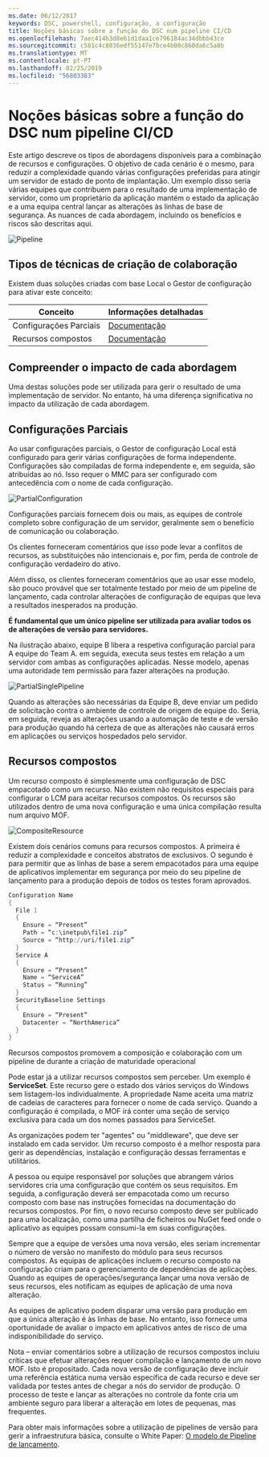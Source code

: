 ```yaml
---
ms.date: 06/12/2017
keywords: DSC, powershell, configuração, a configuração
title: Noções básicas sobre a função do DSC num pipeline CI/CD
ms.openlocfilehash: 7aec414b3d8e61d1daa1ce796184ac34dbbb43ce
ms.sourcegitcommit: c581c4c8036edf55147e7bce4b00c860da6c5a8b
ms.translationtype: MT
ms.contentlocale: pt-PT
ms.lasthandoff: 02/25/2019
ms.locfileid: "56803383"
---
```

# <a name="understanding-dscs-role-in-a-cicd-pipeline"></a>Noções básicas sobre a função do DSC num pipeline CI/CD

Este artigo descreve os tipos de abordagens disponíveis para a combinação de recursos e configurações.
O objetivo de cada cenário é o mesmo, para reduzir a complexidade quando várias configurações preferidas para atingir um servidor de estado de ponto de implantação.
Um exemplo disso seria várias equipes que contribuem para o resultado de uma implementação de servidor, como um proprietário da aplicação mantém o estado da aplicação e a uma equipa central lançar as alterações às linhas de base de segurança.
As nuances de cada abordagem, incluindo os benefícios e riscos são descritas aqui.

![Pipeline](../images/Pipeline.jpg)

## <a name="types-of-collaborative-authoring-techniques"></a>Tipos de técnicas de criação de colaboração

Existem duas soluções criadas com base Local o Gestor de configuração para ativar este conceito:

| Conceito | Informações detalhadas
|-|-
| Configurações Parciais | [Documentação](../pull-server/partialConfigs.md)
| Recursos compostos | [Documentação](../resources/authoringResourceComposite.md)

## <a name="understanding-the-impact-of-each-approach"></a>Compreender o impacto de cada abordagem

Uma destas soluções pode ser utilizada para gerir o resultado de uma implementação de servidor.
No entanto, há uma diferença significativa no impacto da utilização de cada abordagem.

## <a name="partial-configurations"></a>Configurações Parciais

Ao usar configurações parciais, o Gestor de configuração Local está configurado para gerir várias configurações de forma independente.
Configurações são compiladas de forma independente e, em seguida, são atribuídas ao nó.
Isso requer o MMC para ser configurado com antecedência com o nome de cada configuração.

![PartialConfiguration](../images/PartialConfiguration.jpg)

Configurações parciais fornecem dois ou mais, as equipes de controle completo sobre configuração de um servidor, geralmente sem o benefício de comunicação ou colaboração.

Os clientes forneceram comentários que isso pode levar a conflitos de recursos, as substituições não intencionais e, por fim, perda de controle de configuração verdadeiro do ativo.

Além disso, os clientes forneceram comentários que ao usar esse modelo, são pouco provável que ser totalmente testado por meio de um pipeline de lançamento, cada controlar alterações de configuração de equipas que leva a resultados inesperados na produção.

**É fundamental que um único pipeline ser utilizada para avaliar todos os de alterações de versão para servidores.**

Na ilustração abaixo, equipe B libera a respetiva configuração parcial para A equipe do Team A. em seguida, executa seus testes em relação a um servidor com ambas as configurações aplicadas.
Nesse modelo, apenas uma autoridade tem permissão para fazer alterações na produção.

![PartialSinglePipeline](../images/PartialSinglePipeline.jpg)

Quando as alterações são necessárias da Equipe B, deve enviar um pedido de solicitação contra o ambiente de controle de origem de equipe do.
Seria, em seguida, reveja as alterações usando a automação de teste e de versão para produção quando há certeza de que as alterações não causará erros em aplicações ou serviços hospedados pelo servidor.

## <a name="composite-resources"></a>Recursos compostos

Um recurso composto é simplesmente uma configuração de DSC empacotado como um recurso.
Não existem não requisitos especiais para configurar o LCM para aceitar recursos compostos.
Os recursos são utilizados dentro de uma nova configuração e uma única compilação resulta num arquivo MOF.

![CompositeResource](../images/CompositeResource.jpg)

Existem dois cenários comuns para recursos compostos.
A primeira é reduzir a complexidade e conceitos abstratos de exclusivos.
O segundo é para permitir que as linhas de base a serem empacotados para uma equipe de aplicativos implementar em segurança por meio do seu pipeline de lançamento para a produção depois de todos os testes foram aprovados.

```PowerShell
Configuration Name
{
  File 1
  {
    Ensure = “Present”
    Path = “c:\inetpub\file1.zip”
    Source = “http://uri/file1.zip”
  }
  Service A
  {
    Ensure = “Present”
    Name = “ServiceA”
    Status = “Running”
  }
  SecurityBaseline Settings
  {
    Ensure = “Present”
    Datacenter = “NorthAmerica”
  }
}
```

Recursos compostos promovem a composição e colaboração com um pipeline de durante a criação de maturidade operacional

Pode estar já a utilizar recursos compostos sem perceber.
Um exemplo é **ServiceSet**.
Este recurso gere o estado dos vários serviços do Windows sem listagem-los individualmente.
A propriedade Name aceita uma matriz de cadeias de caracteres para fornecer o nome de cada serviço.
Quando a configuração é compilada, o MOF irá conter uma seção de serviço exclusiva para cada um dos nomes passados para ServiceSet.

As organizações podem ter "agentes" ou "middleware", que deve ser instalado em cada servidor.
Um recurso composto é a melhor resposta para gerir as dependências, instalação e configuração dessas ferramentas e utilitários.

A pessoa ou equipe responsável por soluções que abrangem vários servidores cria uma configuração que contém os seus requisitos.
Em seguida, a configuração deverá ser empacotada como um recurso composto com base nas instruções fornecidas na documentação do recursos compostos.
Por fim, o novo recurso composto deve ser publicado para uma localização, como uma partilha de ficheiros ou NuGet feed onde o aplicativo as equipes possam consumi-la em suas configurações.

Sempre que a equipe de versões uma nova versão, eles seriam incrementar o número de versão no manifesto do módulo para seus recursos compostos.
As equipas de aplicações incluem o recurso composto na configuração criam para o gerenciamento de dependências de aplicações.
Quando as equipes de operações/segurança lançar uma nova versão de seus recursos, eles notificam as equipes de aplicação de uma nova alteração.

As equipes de aplicativo podem disparar uma versão para produção em que a única alteração é às linhas de base.
No entanto, isso fornece uma oportunidade de avaliar o impacto em aplicativos antes de risco de uma indisponibilidade do serviço.

Nota – enviar comentários sobre a utilização de recursos compostos incluiu críticas que efetuar alterações requer compilação e lançamento de um novo MOF.
Isto é propositado.
Cada nova versão de configuração deve incluir uma referência estática numa versão específica de cada recurso e deve ser validada por testes antes de chegar a nós do servidor de produção.
O processo de teste e lançar as alterações no controle da fonte cria um ambiente seguro para liberar a alteração em lotes de pequenas, mas frequentes.

Para obter mais informações sobre a utilização de pipelines de versão para gerir a infraestrutura básica, consulte o White Paper: [O modelo de Pipeline de lançamento](../further-reading/whitepapers.md).
